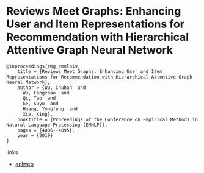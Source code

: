 # Reviews Meet Graphs: Enhancing User and Item Representations for Recommendation with Hierarchical Attentive Graph Neural Network

```
@inproceedings{rmg_emnlp19,
    title = {Reviews Meet Graphs: Enhancing User and Item Representations for Recommendation with Hierarchical Attentive Graph Neural Network},
    author = {Wu, Chuhan  and
      Wu, Fangzhao  and
      Qi, Tao  and
      Ge, Suyu  and
      Huang, Yongfeng  and
      Xie, Xing},
    booktitle = {Proceedings of the Conference on Empirical Methods in Natural Language Processing (EMNLP)},
    pages = {4886--4895},
    year = {2019}
}
```

links
- [aclweb](https://www.aclweb.org/anthology/D19-1494/)
